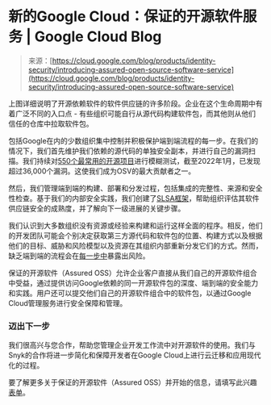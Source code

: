 <!--yml

category: 未分类

date: 2024-05-27 15:01:03

-->

# 新的Google Cloud：保证的开源软件服务 | Google Cloud Blog

> 来源：[https://cloud.google.com/blog/products/identity-security/introducing-assured-open-source-software-service](https://cloud.google.com/blog/products/identity-security/introducing-assured-open-source-software-service)

上图详细说明了开源依赖软件的软件供应链的许多阶段。企业在这个生命周期中有着广泛不同的入口点 - 有些组织可能自行从源代码构建软件包，而其他则从他们信任的仓库中拉取软件包。

包括Google在内的少数组织集中控制并积极保护端到端流程的每一步。在我们的情况下，我们首先维护我们依赖的源代码的单独安全副本，并进行自己的漏洞扫描。我们持续对[550个最常用的开源项目](https://github.com/google/oss-fuzz)进行模糊测试，截至2022年1月，已发现超过36,000个漏洞。这使我们成为OSV的最大贡献者之一。

然后，我们管理端到端的构建、部署和分发过程，包括集成的完整性、来源和安全性检查。基于我们的内部安全实践，我们创建了[SLSA框架](https://slsa.dev/)，帮助组织评估其软件供应链安全的成熟度，并了解向下一级进展的关键步骤。

我们认识到大多数组织没有资源或经验来构建和运行这样全面的程序。相反，他们的开发团队可能会个别决定获取第三方源代码和软件包的位置、构建方式以及根据他们的目标、威胁和风险模型以及资源在其组织内部重新分发它们的方式。然而，缺乏端到端的流程会在[每一步中](https://security.googleblog.com/2021/08/updates-on-our-continued-collaboration.html)暴露出风险。

保证的开源软件（Assured OSS）允许企业客户直接从我们自己的开源软件组合中受益，通过提供访问Google依赖的同一开源软件包的深度、端到端的安全能力和实践。用户还可以提交他们自己的开源软件组合中的软件包，以通过Google Cloud管理服务进行安全保障和管理。

### 迈出下一步

我们很高兴与您合作，帮助您管理企业开发工作流中对开源软件的使用。我们与Snyk的合作将进一步简化和保障开发者在Google Cloud上进行云迁移和应用现代化的过程。

要了解更多关于保证的开源软件（Assured OSS）并开始的信息，请填写此兴趣[表单](https://go.chronicle.security/assured-oss)。
